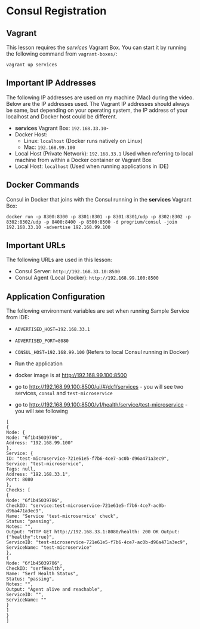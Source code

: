 # Consul Registration

## Vagrant

This lesson requires the *services* Vagrant Box. You can start it by running the following command from ```vagrant-boxes/```:

```
vagrant up services
```

## Important IP Addresses

The following IP addresses are used on my machine (Mac) during the video. Below are the IP addresses used. The Vagrant IP addresses should always be same, but depending on your operating system, the IP address of your localhost and Docker host could be different.

- **services** Vagrant Box: ```192.168.33.10```- 
- Docker Host:
  - Linux: ```localhost``` (Docker runs natively on Linux)
  - Mac: ```192.168.99.100```
- Local Host (Private Network): ```192.168.33.1``` Used when referring to local machine from within a Docker container or Vagrant Box
- Local Host: ```localhost``` (Used when running applications in IDE)

## Docker Commands

Consul in Docker that joins with the Consul running in the **services** Vagrant Box:

```
docker run -p 8300:8300 -p 8301:8301 -p 8301:8301/udp -p 8302:8302 -p 8302:8302/udp -p 8400:8400 -p 8500:8500 -d progrium/consul -join 192.168.33.10 -advertise 192.168.99.100
```

## Important URLs

The following URLs are used in this lesson:

- Consul Server: ```http://192.168.33.10:8500```
- Consul Agent (Local Docker): ```http://192.168.99.100:8500```

## Application Configuration

The following environment variables are set when running Sample Service from IDE:

- ```ADVERTISED_HOST=192.168.33.1```
- ```ADVERTISED_PORT=8080```
- ```CONSUL_HOST=192.168.99.100``` (Refers to local Consul running in Docker)

- Run the application
- docker image is at http://192.168.99.100:8500
- go to http://192.168.99.100:8500/ui/#/dc1/services - you will see two services, `consul` and `test-microservice`
- go to http://192.168.99.100:8500/v1/health/service/test-microservice - you will see following
```
[
{
Node: {
Node: "6f1b45039706",
Address: "192.168.99.100"
},
Service: {
ID: "test-microservice-721e61e5-f7b6-4ce7-ac0b-d96a471a3ec9",
Service: "test-microservice",
Tags: null,
Address: "192.168.33.1",
Port: 8080
},
Checks: [
{
Node: "6f1b45039706",
CheckID: "service:test-microservice-721e61e5-f7b6-4ce7-ac0b-d96a471a3ec9",
Name: "Service 'test-microservice' check",
Status: "passing",
Notes: "",
Output: "HTTP GET http://192.168.33.1:8080/health: 200 OK Output: {"healthy":true}",
ServiceID: "test-microservice-721e61e5-f7b6-4ce7-ac0b-d96a471a3ec9",
ServiceName: "test-microservice"
},
{
Node: "6f1b45039706",
CheckID: "serfHealth",
Name: "Serf Health Status",
Status: "passing",
Notes: "",
Output: "Agent alive and reachable",
ServiceID: "",
ServiceName: ""
}
]
}
]
```
